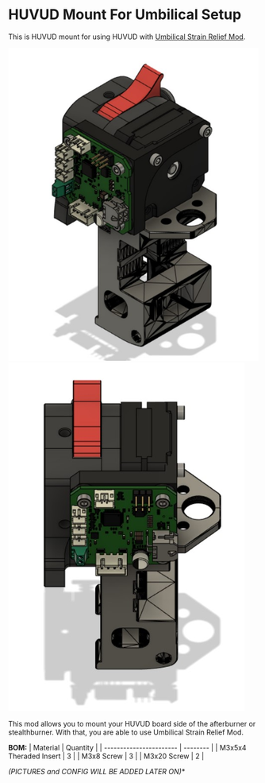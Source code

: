 # HUVUD Mount For Umbilical Setup
 
 This is HUVUD mount for using HUVUD with [Umbilical Strain Relief Mod](https://github.com/hartk1213/MISC/tree/main/Voron%20Mods/Voron%202/2.4/Voron2.4_umbilical_strain_relief).

 ![alt text](Images/CAD_view.jpg)
 ![alt text](Images/CAD_view_2.jpg)

 This mod allows you to mount your HUVUD board side of the afterburner or stealthburner. With that, you are able to use Umbilical Strain Relief Mod. 
 
 **BOM:**
 | Material                | Quantity |
 | ----------------------- | -------- |
 | M3x5x4 Theraded Insert  |        3 |
 | M3x8 Screw              |        3 |
 | M3x20 Screw             |        2 |
 
 *(PICTURES and CONFIG WILL BE ADDED LATER ON)**